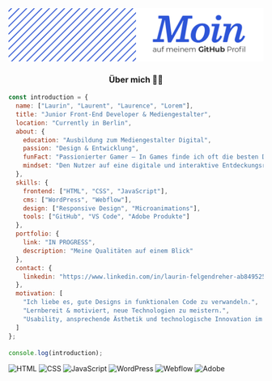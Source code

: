 <div align="center">
  <img src="Github-banner.jpg" alt="GitHub-Banner"/>
  <h3>Über mich ✌🏼</h3>
</div>

```javascript
const introduction = {
  name: ["Laurin", "Laurent", "Laurence", "Lorem"],
  title: "Junior Front-End Developer & Mediengestalter",
  location: "Currently in Berlin",
  about: {
    education: "Ausbildung zum Mediengestalter Digital",
    passion: "Design & Entwicklung",
    funFact: "Passionierter Gamer – In Games finde ich oft die besten Design-Ideen.",
    mindset: "Den Nutzer auf eine digitale und interaktive Entdeckungsreise nehmen"
  },
  skills: {
    frontend: ["HTML", "CSS", "JavaScript"],
    cms: ["WordPress", "Webflow"],
    design: ["Responsive Design", "Microanimations"],
    tools: ["GitHub", "VS Code", "Adobe Produkte"]
  },
  portfolio: {
    link: "IN PROGRESS",
    description: "Meine Qualitäten auf einem Blick"
  },
  contact: {
    linkedin: "https://www.linkedin.com/in/laurin-felgendreher-ab8495256/"
  },
  motivation: [
    "Ich liebe es, gute Designs in funktionalen Code zu verwandeln.",
    "Lernbereit & motiviert, neue Technologien zu meistern.",
    "Usability, ansprechende Ästhetik und technologische Innovation im Mittelpunkt."
  ]
};

console.log(introduction);


```
<p>
  <img src="https://img.shields.io/badge/-HTML5-orange?style=flat&logo=html5" alt="HTML"/>
  <img src="https://img.shields.io/badge/-CSS3-blue?style=flat&logo=css3" alt="CSS"/>
  <img src="https://img.shields.io/badge/-JavaScript-yellow?style=flat&logo=javascript" alt="JavaScript"/>
  <img src="https://img.shields.io/badge/-WordPress-blue?style=flat&logo=wordpress" alt="WordPress"/>
  <img src="https://img.shields.io/badge/-Webflow-purple?style=flat&logo=webflow" alt="Webflow"/>
  <img src="https://img.shields.io/badge/-Adobe-red?style=flat&logo=adobe" alt="Adobe"/>
</p>
